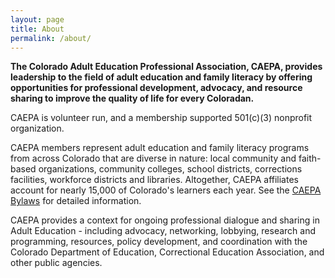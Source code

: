 ```yaml
---
layout: page
title: About
permalink: /about/
---
```


**The Colorado Adult Education Professional Association, CAEPA, provides leadership to the field of adult education and family literacy by offering opportunities for professional development, advocacy, and resource sharing to improve the quality of life for every Coloradan.**

CAEPA is volunteer run, and a membership supported <nobr>501(c)(3)</nobr> nonprofit organization.

CAEPA members represent adult education and family literacy programs from across Colorado that are diverse in nature: local community and faith-based organizations, community colleges, school districts, corrections facilities, workforce districts and libraries. Altogether, CAEPA affiliates account for nearly 15,000 of Colorado's learners each year. See the [CAEPA Bylaws](http://www.caepa.org/bylaws) for detailed information.

CAEPA provides a context for ongoing professional dialogue and sharing in Adult Education - including advocacy, networking, lobbying, research and programming, resources, policy development, and coordination with the Colorado Department of Education, Correctional Education Association, and other public agencies.
